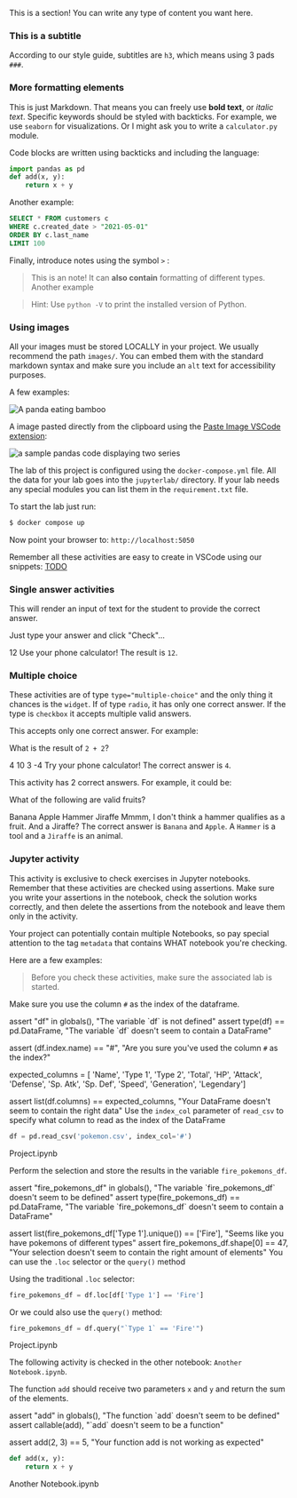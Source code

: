 <page id="566da7" name="Introduction">

This is a section! You can write any type of content you want here.

### This is a subtitle

According to our style guide, subtitles are `h3`, which means using 3 pads `###`.

### More formatting elements

This is just Markdown. That means you can freely use **bold text**, or *italic text*. Specific keywords should be styled with backticks. For example, we use `seaborn` for visualizations. Or I might ask you to write a `calculator.py` module.

Code blocks are written using backticks and including the language:

```python
import pandas as pd
def add(x, y):
    return x + y
```

Another example:

```sql
SELECT * FROM customers c
WHERE c.created_date > "2021-05-01"
ORDER BY c.last_name
LIMIT 100
```

Finally, introduce notes using the symbol `>` :

> This is an note! It can **also contain** formatting of different types.
Another example

> Hint: Use `python -V` to print the installed version of Python.

### Using images

All your images must be stored LOCALLY in your project. We usually recommend the path `images/`. You can embed them with the standard markdown syntax and make sure you include an `alt` text for accessibility purposes.

A few examples:

![A panda eating bamboo](images/jay-wennington-s-fD5Tpew2k-unsplash.jpg)

A image pasted directly from the clipboard using the [Paste Image VSCode extension](https://marketplace.visualstudio.com/items?itemName=mushan.vscode-paste-image):

![a sample pandas code displaying two series](images/2023-01-16-11-41-12.png)

</page>

<page id="f445a7" name="The lab">

The lab of this project is configured using the `docker-compose.yml` file. All the data for your lab goes into the `jupyterlab/` directory. If your lab needs any special modules you can list them in the `requirement.txt` file.

To start the lab just run:

```bash
$ docker compose up
```

Now point your browser to: `http://localhost:5050`

</page>

<page id="68f238" name="Activities">

Remember all these activities are easy to create in VSCode using our snippets: [TODO](https://github.com/datawars-io-content/content-creator-handbook#-visual-studio-code)

### Single answer activities

This will render an input of text for the student to provide the correct answer.

<activity id="506c6b" title="What's the result of `3 + 9`?" type="input">

Just type your answer and click "Check"...

<correct-answer>12</correct-answer>
<hint>Use your phone calculator!</hint>
<solution>The result is `12`.</solution>
</activity>

### Multiple choice

These activities are of type `type="multiple-choice"` and the only thing it chances is the `widget`. If of type `radio`, it has only one correct answer. If the type is `checkbox` it accepts multiple valid answers.

<activity id="883ad7" title="Single Answer Multiple Choice Activity" type="multiple-choice" widget="radio">

This accepts only one correct answer. For example:

What is the result of `2 + 2`?

<answer id="1e9366" is-correct>4</answer>
<answer id="2465bd">10</answer>
<answer id="37b056">3</answer>
<answer id="4ed1cd">-4</answer>
<hint>Try your phone calculator!</hint>
<solution>The correct answer is `4`.</solution>
</activity>

<activity id="7fb8cb" title="Multiple Answer Multiple Choice activity" type="multiple-choice" widget="checkbox">

This activity has 2 correct answers. For example, it could be:

What of the following are valid fruits?

<answer id="0a368d" is-correct>Banana</answer>
<answer id="7c1e0d" is-correct>Apple</answer>
<answer id="b6d6b6">Hammer</answer>
<answer id="1dec24">Jiraffe</answer>
<hint>Mmmm, I don't think a hammer qualifies as a fruit. And a Jiraffe?</hint>
<solution>
The correct answer is `Banana` and `Apple`. A `Hammer` is a tool and a `Jiraffe` is an animal.
</solution>
</activity>


### Jupyter activity

This activity is exclusive to check exercises in Jupyter notebooks. Remember that these activities are checked using assertions. Make sure you write your assertions in the notebook, check the solution works correctly, and then delete the assertions from the notebook and leave them only in the activity.

Your project can potentially contain multiple Notebooks, so pay special attention to the tag `metadata` that contains WHAT notebook you're checking.

Here are a few examples:

> Before you check these activities, make sure the associated lab is started.
<activity id="fba1ea" title="Read the `pokemon.csv` data into a DataFrame `df`" type="code" template="jupyter-kernel" device="jupyter">

Make sure you use the column `#` as the index of the dataframe.

<validation-code>
assert "df" in globals(), "The variable `df` is not defined"
assert type(df) == pd.DataFrame, "The variable `df` doesn't seem to contain a DataFrame"

assert (df.index.name) == "#", "Are you sure you've used the column `#` as the index?"

expected_columns = [
    'Name', 'Type 1', 'Type 2', 'Total', 'HP',
    'Attack', 'Defense', 'Sp. Atk', 'Sp. Def',
    'Speed', 'Generation', 'Legendary']

assert list(df.columns) == expected_columns, "Your DataFrame doesn't seem to contain the right data"
</validation-code>
<hint>Use the `index_col` parameter of `read_csv` to specify what column to read as the index of the DataFrame</hint>
<solution>

```python
df = pd.read_csv('pokemon.csv', index_col='#')
```

</solution>
<metadata name="notebook_path">Project.ipynb</metadata>
</activity>

<activity id="e8888f" title="Select a sub-dataframe containing only the pokemons of type Fire" type="code" template="jupyter-kernel" device="jupyter">

Perform the selection and store the results in the variable `fire_pokemons_df`.

<validation-code>
assert "fire_pokemons_df" in globals(), "The variable `fire_pokemons_df` doesn't seem to be defined"
assert type(fire_pokemons_df) == pd.DataFrame, "The variable `fire_pokemons_df` doesn't seem to contain a DataFrame"

assert list(fire_pokemons_df['Type 1'].unique()) == ['Fire'], "Seems like you have pokemons of different types"
assert fire_pokemons_df.shape[0] == 47, "Your selection doesn't seem to contain the right amount of elements"
</validation-code>
<hint>You can use the `.loc` selector or the `query()` method</hint>
<solution>

Using the traditional `.loc` selector:
```python
fire_pokemons_df = df.loc[df['Type 1'] == 'Fire']
```

Or we could also use the `query()` method:

```python
fire_pokemons_df = df.query("`Type 1` == 'Fire'")
```

</solution>
<metadata name="notebook_path">Project.ipynb</metadata>
</activity>

The following activity is checked in the other notebook: `Another Notebook.ipynb`.

<activity id="9105ab" title="Define the function `add`" type="code" template="jupyter-kernel" device="jupyter">

The function `add` should receive two parameters `x` and `y` and return the sum of the elements.

<validation-code>
assert "add" in globals(), "The function `add` doesn't seem to be defined"
assert callable(add), "`add` doesn't seem to be a function"

assert add(2, 3) == 5, "Your function add is not working as expected"
</validation-code>
<hint></hint>
<solution>

```python
def add(x, y):
    return x + y
```
</solution>
<metadata name="notebook_path">Another Notebook.ipynb</metadata>
</activity>

</page>
